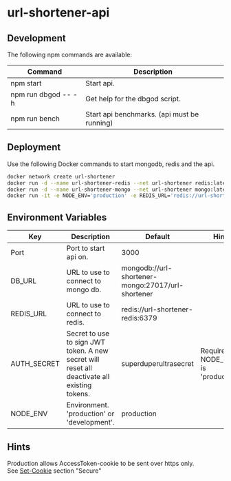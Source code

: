 # url-shortener-api

## Development

The following npm commands are available:

| Command               | Description                                 |
|-----------------------|---------------------------------------------|
| npm start             | Start api.                                  |
| npm run dbgod -- -h   | Get help for the dbgod script.              |
| npm run bench         | Start api benchmarks. (api must be running) |

## Deployment

Use the following Docker commands to start mongodb, redis and the api.

```bash
docker network create url-shortener
docker run -d --name url-shortener-redis --net url-shortener redis:latest
docker run -d --name url-shortener-mongo --net url-shortener mongo:latest
docker run -it -e NODE_ENV='production' -e REDIS_URL='redis://url-shortener-redis:6379' -e DB_URL='mongodb://url-shortener-mongo:27017/url-shortener' -e AUTH_SECRET='' -e PORT='3000' -p 3000:3000 --net url-shortener --name url-shortener-api buffalom/url-shortener-api:latest
```

## Environment Variables

| Key         	| Description                                                                                  	| Default                                           	| Hint                                 	|
|-------------	|----------------------------------------------------------------------------------------------	|---------------------------------------------------	|--------------------------------------	|
| Port        	| Port to start api on.                                                                        	| 3000                                              	|                                      	|
| DB_URL      	| URL to use to connect to mongo db.                                                           	| mongodb://url-shortener-mongo:27017/url-shortener 	|                                      	|
| REDIS_URL   	| URL to use to connect to redis.                                                              	| redis://url-shortener-redis:6379                  	|                                      	|
| AUTH_SECRET 	| Secret to use to sign JWT token. A new secret will reset all deactivate all existing tokens. 	| superduperultrasecret                             	| Required if NODE_ENV is 'production' 	|
| NODE_ENV    	| Environment. 'production' or 'development'.                                                  	| production                                        	|                                      	|

## Hints

Production allows AccessToken-cookie to be sent over https only.\
See [Set-Cookie](https://developer.mozilla.org/de/docs/Web/HTTP/Headers/Set-Cookie) section "Secure"
